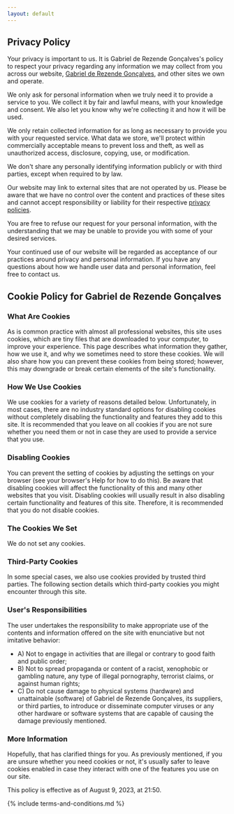 ```yaml
---
layout: default
---
```


## Privacy Policy

Your privacy is important to us. It is Gabriel de Rezende Gonçalves's policy to respect your privacy regarding any information we may collect from you across our website, [Gabriel de Rezende Gonçalves](https://gabireze.com.br/), and other sites we own and operate.

We only ask for personal information when we truly need it to provide a service to you. We collect it by fair and lawful means, with your knowledge and consent. We also let you know why we're collecting it and how it will be used.

We only retain collected information for as long as necessary to provide you with your requested service. What data we store, we'll protect within commercially acceptable means to prevent loss and theft, as well as unauthorized access, disclosure, copying, use, or modification.

We don't share any personally identifying information publicly or with third parties, except when required to by law.

Our website may link to external sites that are not operated by us. Please be aware that we have no control over the content and practices of these sites and cannot accept responsibility or liability for their respective [privacy policies](https://privacypolicies.in/).

You are free to refuse our request for your personal information, with the understanding that we may be unable to provide you with some of your desired services.

Your continued use of our website will be regarded as acceptance of our practices around privacy and personal information. If you have any questions about how we handle user data and personal information, feel free to contact us.

## Cookie Policy for Gabriel de Rezende Gonçalves

### What Are Cookies

As is common practice with almost all professional websites, this site uses cookies, which are tiny files that are downloaded to your computer, to improve your experience. This page describes what information they gather, how we use it, and why we sometimes need to store these cookies. We will also share how you can prevent these cookies from being stored; however, this may downgrade or break certain elements of the site's functionality.

### How We Use Cookies

We use cookies for a variety of reasons detailed below. Unfortunately, in most cases, there are no industry standard options for disabling cookies without completely disabling the functionality and features they add to this site. It is recommended that you leave on all cookies if you are not sure whether you need them or not in case they are used to provide a service that you use.

### Disabling Cookies

You can prevent the setting of cookies by adjusting the settings on your browser (see your browser's Help for how to do this). Be aware that disabling cookies will affect the functionality of this and many other websites that you visit. Disabling cookies will usually result in also disabling certain functionality and features of this site. Therefore, it is recommended that you do not disable cookies.

### The Cookies We Set

We do not set any cookies.

### Third-Party Cookies

In some special cases, we also use cookies provided by trusted third parties. The following section details which third-party cookies you might encounter through this site.

### User's Responsibilities

The user undertakes the responsibility to make appropriate use of the contents and information offered on the site with enunciative but not imitative behavior:

- A) Not to engage in activities that are illegal or contrary to good faith and public order;
- B) Not to spread propaganda or content of a racist, xenophobic or gambling nature, any type of illegal pornography, terrorist claims, or against human rights;
- C) Do not cause damage to physical systems (hardware) and unattainable (software) of Gabriel de Rezende Gonçalves, its suppliers, or third parties, to introduce or disseminate computer viruses or any other hardware or software systems that are capable of causing the damage previously mentioned.

### More Information

Hopefully, that has clarified things for you. As previously mentioned, if you are unsure whether you need cookies or not, it's usually safer to leave cookies enabled in case they interact with one of the features you use on our site.

This policy is effective as of August 9, 2023, at 21:50.

{% include terms-and-conditions.md %}
